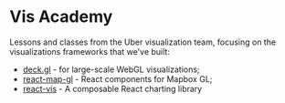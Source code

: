 # Vis Academy

Lessons and classes from the Uber visualization team, focusing on the visualizations frameworks that we've built: 

* [deck.gl](http://deck.gl) - for large-scale WebGL visualizations;
* [react-map-gl](https://uber.github.io/react-map-gl/) - React components for Mapbox GL;
* [react-vis](https://uber.github.io/react-vis/) - A composable React charting library
